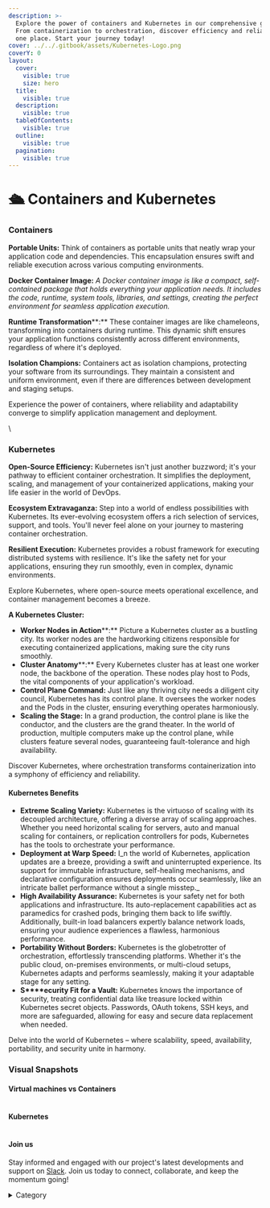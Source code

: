 ```yaml
---
description: >-
  Explore the power of containers and Kubernetes in our comprehensive guide.
  From containerization to orchestration, discover efficiency and reliability in
  one place. Start your journey today!
cover: ../../.gitbook/assets/Kubernetes-Logo.png
coverY: 0
layout:
  cover:
    visible: true
    size: hero
  title:
    visible: true
  description:
    visible: true
  tableOfContents:
    visible: true
  outline:
    visible: true
  pagination:
    visible: true
---
```


# 🛳 Containers and Kubernetes

### **Containers**&#x20;

**Portable Units:** Think of containers as portable units that neatly wrap your application code and dependencies. This encapsulation ensures swift and reliable execution across various computing environments.

**Docker Container Image:** _A Docker container image is like a compact, self-contained package that holds everything your application needs. It includes the code, runtime, system tools, libraries, and settings, creating the perfect environment for seamless application execution._

**Runtime Transformation****:** These container images are like chameleons, transforming into containers during runtime. This dynamic shift ensures your application functions consistently across different environments, regardless of where it's deployed.

**Isolation Champions:** Containers act as isolation champions, protecting your software from its surroundings. They maintain a consistent and uniform environment, even if there are differences between development and staging setups.

Experience the power of containers, where reliability and adaptability converge to simplify application management and deployment.

\


### **Kubernetes**&#x20;

**Open-Source Efficiency:** Kubernetes isn't just another buzzword; it's your pathway to efficient container orchestration. It simplifies the deployment, scaling, and management of your containerized applications, making your life easier in the world of DevOps.

**Ecosystem Extravaganza:** Step into a world of endless possibilities with Kubernetes. Its ever-evolving ecosystem offers a rich selection of services, support, and tools. You'll never feel alone on your journey to mastering container orchestration.

**Resilient Execution:** Kubernetes provides a robust framework for executing distributed systems with resilience. It's like the safety net for your applications, ensuring they run smoothly, even in complex, dynamic environments.

Explore Kubernetes, where open-source meets operational excellence, and container management becomes a breeze.

**A Kubernetes Cluster:**

* **Worker Nodes in Action****:** Picture a Kubernetes cluster as a bustling city. Its worker nodes are the hardworking citizens responsible for executing containerized applications, making sure the city runs smoothly.
* **Cluster Anatomy****:** Every Kubernetes cluster has at least one worker node, the backbone of the operation. These nodes play host to Pods, the vital components of your application's workload.
* **Control Plane Command:** Just like any thriving city needs a diligent city council, Kubernetes has its control plane. It oversees the worker nodes and the Pods in the cluster, ensuring everything operates harmoniously.
* **Scaling the Stage:** In a grand production, the control plane is like the conductor, and the clusters are the grand theater. In the world of production, multiple computers make up the control plane, while clusters feature several nodes, guaranteeing fault-tolerance and high availability.

Discover Kubernetes, where orchestration transforms containerization into a symphony of efficiency and reliability.

#### **Kubernetes Benefits**&#x20;

* **Extreme Scaling Variety:** Kubernetes is the virtuoso of scaling with its decoupled architecture, offering a diverse array of scaling approaches. Whether you need horizontal scaling for servers, auto and manual scaling for containers, or replication controllers for pods, Kubernetes has the tools to orchestrate your performance.
* **Deployment at Warp Speed:** I_n the world of Kubernetes, application updates are a breeze, providing a swift and uninterrupted experience. Its support for immutable infrastructure, self-healing mechanisms, and declarative configuration ensures deployments occur seamlessly, like an intricate ballet performance without a single misstep._
* **High Availability Assurance:** Kubernetes is your safety net for both applications and infrastructure. Its auto-replacement capabilities act as paramedics for crashed pods, bringing them back to life swiftly. Additionally, built-in load balancers expertly balance network loads, ensuring your audience experiences a flawless, harmonious performance.
* **Portability Without Borders:** Kubernetes is the globetrotter of orchestration, effortlessly transcending platforms. Whether it's the public cloud, on-premises environments, or multi-cloud setups, Kubernetes adapts and performs seamlessly, making it your adaptable stage for any setting.
* **S****ecurity Fit for a Vault:** Kubernetes knows the importance of security, treating confidential data like treasure locked within Kubernetes secret objects. Passwords, OAuth tokens, SSH keys, and more are safeguarded, allowing for easy and secure data replacement when needed.

Delve into the world of Kubernetes – where scalability, speed, availability, portability, and security unite in harmony.



### Visual Snapshots

#### **Virtual machines vs Containers**&#x20;

<figure><img src="../../.gitbook/assets/container.png" alt=""><figcaption></figcaption></figure>

#### Kubernetes

<figure><img src="../../.gitbook/assets/kubernetes.png" alt=""><figcaption></figcaption></figure>

#### Join us

Stay informed and engaged with our project's latest developments and support on [Slack](https://app.slack.com/client/T04QS32JX6E/C04QKEWE146). Join us today to connect, collaborate, and keep the momentum going!&#x20;

<details>

<summary>Category</summary>

Kubernetes, cloud computing, DevOps, cloud services, hosting platform, container orchestration, cloud infrastructure, cloud deployment, cloud management, cloud technology, cloud solutions&#x20;

</details>
